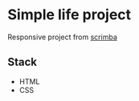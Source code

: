 # Simple life project

Responsive project from [scrimba](https://www.scrimba.com)

## Stack

- HTML
- CSS
